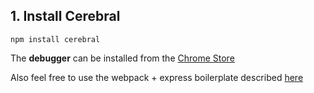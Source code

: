 ## 1. Install Cerebral
`npm install cerebral`

The **debugger** can be installed from the [Chrome Store](https://chrome.google.com/webstore/detail/cerebral-debugger/ddefoknoniaeoikpgneklcbjlipfedbb)

Also feel free to use the webpack + express boilerplate described [here](http://www.christianalfoni.com/articles/2015_04_19_The-ultimate-webpack-setup)
